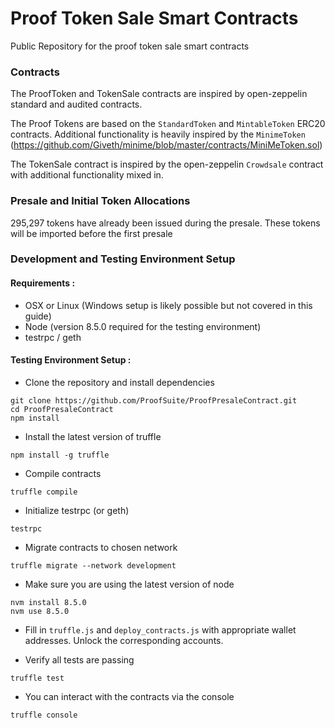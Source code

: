 # Proof Token Sale Smart Contracts
Public Repository for the proof token sale smart contracts



### Contracts
The ProofToken and TokenSale contracts are inspired by open-zeppelin standard and audited contracts.

The Proof Tokens are based on the `StandardToken` and `MintableToken` ERC20 contracts. Additional functionality is heavily inspired by the `MinimeToken` (https://github.com/Giveth/minime/blob/master/contracts/MiniMeToken.sol)

The TokenSale contract is inspired by the open-zeppelin `Crowdsale` contract with additional functionality mixed in.


### Presale and Initial Token Allocations
295,297 tokens have already been issued during the presale. These tokens will be imported before the first presale

### Development and Testing Environment Setup

#### Requirements :
- OSX or Linux (Windows setup is likely possible but not covered in this guide)
- Node (version 8.5.0 required for the testing environment)
- testrpc / geth 


#### Testing Environment Setup : 

- Clone the repository and install dependencies

``` 
git clone https://github.com/ProofSuite/ProofPresaleContract.git
cd ProofPresaleContract
npm install
```

- Install the latest version of truffle
```
npm install -g truffle
```

- Compile contracts
```
truffle compile
```

- Initialize testrpc (or geth)

```
testrpc
```

- Migrate contracts to chosen network

```
truffle migrate --network development
```

- Make sure you are using the latest version of node

``` 
nvm install 8.5.0
nvm use 8.5.0
```


- Fill in `truffle.js` and `deploy_contracts.js` with appropriate wallet addresses. Unlock the corresponding accounts.

- Verify all tests are passing

```
truffle test
```

- You can interact with the contracts via the console

```
truffle console
```



